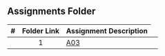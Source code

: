 ##  Assignments Folder

|   #   | Folder Link | Assignment Description |
| :---: | ----------- | ---------------------- |
|  <td align ="center">1</td> |  <a href ="https://github.com/ezapez/2143-OOP-Zapata/tree/main/Assignments/A03">A03</a>           |                        |